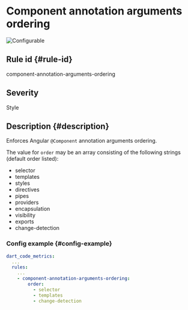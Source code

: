 # Component annotation arguments ordering

![Configurable](https://img.shields.io/badge/-configurable-informational)

## Rule id {#rule-id}

component-annotation-arguments-ordering

## Severity

Style

## Description {#description}

Enforces Angular `@Component` annotation arguments ordering.

The value for `order` may be an array consisting of the following strings (default order listed):

- selector
- templates
- styles
- directives
- pipes
- providers
- encapsulation
- visibility
- exports
- change-detection

### Config example {#config-example}

```yaml
dart_code_metrics:
  ...
  rules:
    ...
    - component-annotation-arguments-ordering:
        order:
          - selector
          - templates
          - change-detection
```

